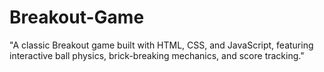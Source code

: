 # Breakout-Game
"A classic Breakout game built with HTML, CSS, and JavaScript, featuring interactive ball physics, brick-breaking mechanics, and score tracking."

